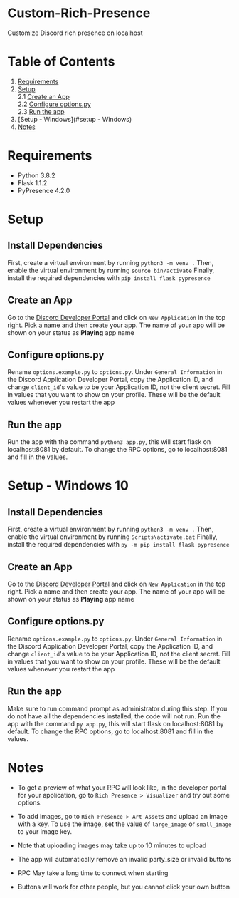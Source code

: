 # Custom-Rich-Presence
Customize Discord rich presence on localhost

Table of Contents
=================
1. [Requirements](#requirements)
2. [Setup ](#setup)  
   2.1 [Create an App](#create-an-app)  
   2.2 [Configure options.py](#configure-optionspy)  
   2.3 [Run the app](#run-the-app)
3. [Setup - Windows](#setup - Windows) 
3. [Notes](#notes)

Requirements
============
- Python 3.8.2
- Flask 1.1.2
- PyPresence 4.2.0

Setup
=====
Install Dependencies
--------------------
First, create a virtual environment by running `python3 -m venv .`
Then, enable the virtual environment by running `source bin/activate`
Finally, install the required dependencies with `pip install flask pypresence`

Create an App
--------------
Go to the [Discord Developer Portal](https://www.discord.com/developers/applications) and click on `New Application` in the top right.
Pick a name and then create your app.
The name of your app will be shown on your status as **Playing** app name


Configure options.py
--------------------
Rename `options.example.py` to `options.py`.
Under `General Information` in the Discord Application Developer Portal, copy the Application ID, and change `client_id`'s value to be your Application ID, not the client secret.
Fill in values that you want to show on your profile.
These will be the default values whenever you restart the app

Run the app
-----------
Run the app with the command `python3 app.py`, this will start flask on localhost:8081 by default. To change the RPC options, go to localhost:8081 and fill in the values.

Setup - Windows 10
==================
Install Dependencies
--------------------
First, create a virtual environment by running `python3 -m venv .`
Then, enable the virtual environment by running `Scripts\activate.bat`
Finally, install the required dependencies with `py -m pip install flask pypresence`

Create an App
--------------
Go to the [Discord Developer Portal](https://www.discord.com/developers/applications) and click on `New Application` in the top right.
Pick a name and then create your app.
The name of your app will be shown on your status as **Playing** app name

Configure options.py
--------------------
Rename `options.example.py` to `options.py`.
Under `General Information` in the Discord Application Developer Portal, copy the Application ID, and change `client_id`'s value to be your Application ID, not the client secret.
Fill in values that you want to show on your profile.
These will be the default values whenever you restart the app

Run the app
-----------
Make sure to run command prompt as administrator during this step.
If you do not have all the dependencies installed, the code will not run. 
Run the app with the command `py app.py`, this will start flask on localhost:8081 by default. To change the RPC options, go to localhost:8081 and fill in the values.

Notes
=====
- To get a preview of what your RPC will look like, in the developer portal for your application, go to `Rich Presence > Visualizer` and try out some options.
- To add images, go to `Rich Presence > Art Assets` and upload an image with a key.
To use the image, set the value of `large_image` or `small_image` to your image key.

- Note that uploading images may take up to 10 minutes to upload  
- The app will automatically remove an invalid party_size or invalid buttons
- RPC May take a long time to connect when starting
- Buttons will work for other people, but you cannot click your own button
